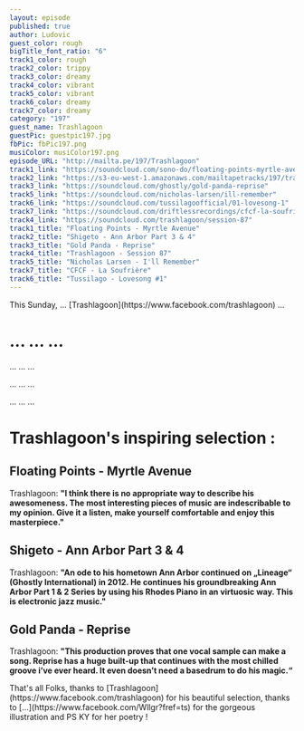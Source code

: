 ```yaml
---
layout: episode
published: true
author: Ludovic
guest_color: rough
bigTitle_font_ratio: "6"
track1_color: rough
track2_color: trippy
track3_color: dreamy
track4_color: vibrant
track5_color: vibrant
track6_color: dreamy
track7_color: dreamy
category: "197"
guest_name: Trashlagoon
guestPic: guestpic197.jpg
fbPic: fbPic197.png
musiColor: musiColor197.png
episode_URL: "http://mailta.pe/197/Trashlagoon"
track1_link: "https://soundcloud.com/sono-do/floating-points-myrtle-avenue"
track2_link: "https://s3-eu-west-1.amazonaws.com/mailtapetracks/197/track2.m4a"
track3_link: "https://soundcloud.com/ghostly/gold-panda-reprise"
track5_link: "https://soundcloud.com/nicholas-larsen/ill-remember"
track6_link: "https://soundcloud.com/tussilagoofficial/01-lovesong-1"
track7_link: "https://soundcloud.com/driftlessrecordings/cfcf-la-soufriere"
track4_link: "https://soundcloud.com/trashlagoon/session-87"
track1_title: "Floating Points - Myrtle Avenue"
track2_title: "Shigeto - Ann Arbor Part 3 & 4"
track3_title: "Gold Panda - Reprise"
track4_title: "Trashlagoon - Session 87"
track5_title: "Nicholas Larsen - I'll Remember"
track7_title: "CFCF - La Soufrière"
track6_title: "Tussilago - Lovesong #1"
---
```







<p id="introduction">This Sunday, ... [Trashlagoon](https://www.facebook.com/trashlagoon) ...</p>


# ... ... ...

... ... ...

... ... ...

... ... ...


# Trashlagoon's inspiring selection :
 
## Floating Points - Myrtle Avenue
Trashlagoon: **"**I think there is no appropriate way to describe his awesomeness. The most interesting pieces of music are indescribable to my opinion. Give it a listen, make yourself comfortable and enjoy this
masterpiece.**"**

## Shigeto - Ann Arbor Part 3 & 4
Trashlagoon: **"**An ode to his hometown Ann Arbor continued on „Lineage“ (Ghostly International) in 2012. He continues his groundbreaking Ann Arbor Part 1 & 2 Series by using his Rhodes Piano in an virtuosic
way. This is electronic jazz music.**"**

## Gold Panda - Reprise
Trashlagoon: **"**This production proves that one vocal sample can make a song. Reprise has a huge built-up that continues with the most chilled groove i’ve ever heard. It even doesn’t need a basedrum to do his magic.**“**
 
<p id="outroduction">
That's all Folks, thanks to [Trashlagoon](https://www.facebook.com/trashlagoon) for his beautiful selection, thanks to [...](https://www.facebook.com/Wllgr?fref=ts) for the gorgeous illustration and PS KY for her poetry !</p>
